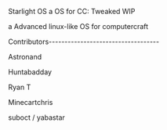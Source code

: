Starlight OS 
a OS for CC: Tweaked WIP 

a Advanced linux-like OS for computercraft 

Contributors-----------------------------------

Astronand

Huntabadday

Ryan T

Minecartchris

suboct / yabastar
